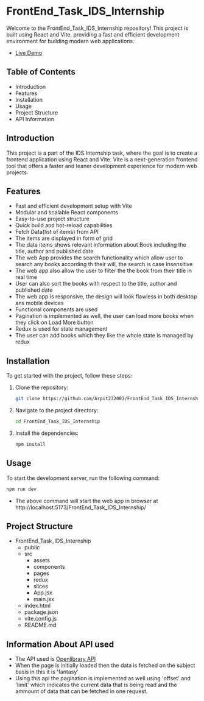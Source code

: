 # FrontEnd_Task_IDS_Internship

Welcome to the FrontEnd_Task_IDS_Internship repository! This project is built using React and Vite, providing a fast and efficient development environment for building modern web applications.

- [Live Demo](https://arpit232003.github.io/FrontEnd_Task_IDS_Internship/#/)

## Table of Contents

- Introduction
- Features
- Installation
- Usage
- Project Structure
- API Information

## Introduction

This project is a part of the IDS Internship task, where the goal is to create a frontend application using React and Vite. Vite is a next-generation frontend tool that offers a faster and leaner development experience for modern web projects.

## Features

- Fast and efficient development setup with Vite
- Modular and scalable React components
- Easy-to-use project structure
- Quick build and hot-reload capabilities
- Fetch Data(list of items) from API
- The items are displayed in form of grid
- The data items shows relevant information about Book including the title, author and published date
- The web App provides the search functionality which allow user to search any books according th their will, the search is case Insensitive
- The web app also allow the user to filter the the book from their title in real time
- User can also sort the books with respect to the title, author and published date
- The web app is responsive, the design will look flawless in both desktop ans mobile devices
- Functional components are used
- Pagination is implemented as well, the user can load more books when they click on Load More button
- Redux is used for state management
- The user can add books which they like the whole state is managed by redux

## Installation

To get started with the project, follow these steps:

1. Clone the repository:
    ```bash
    git clone https://github.com/Arpit232003/FrontEnd_Task_IDS_Internship.git
    ```
2. Navigate to the project directory:
    ```bash
    cd FrontEnd_Task_IDS_Internship
    ```
3. Install the dependencies:
    ```bash
    npm install
    ```

## Usage

To start the development server, run the following command:
```bash
npm run dev
```
- The above command will start the web app in browser at http://localhost:5173/FrontEnd_Task_IDS_Internship/

## Project Structure


- FrontEnd_Task_IDS_Internship
  - public
  - src
    - assets
    - components
    - pages
    - redux
    - slices
    - App.jsx
    - main.jsx
  - index.html
  - package.json
  - vite.config.js
  - README.md


 ## Information About API used
 - The API used is [Openlibrary API](https://openlibrary.org/developers/api)
 - When the page is initially loaded then the data is fetched on the subject basis in this it is 'fantasy'
 - Using this api the pagination is implemented as well using 'offset' and 'limit' which indicates the current data that is being read and the ammount of data that can be fetched in one request.


